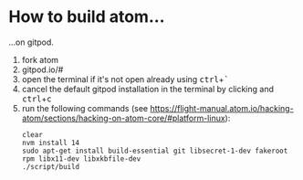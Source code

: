 # How to build atom...

...on gitpod.

1. fork atom
2. gitpod.io/#<your fork of atom>
3. open the terminal if it's not open already using <kbd>ctrl</kbd>+<kbd>`</kbd>
4. cancel the default gitpod installation in the terminal by clicking and <kbd>ctrl</kbd>+<kbd>c</kbd>
5. run the following commands (see https://flight-manual.atom.io/hacking-atom/sections/hacking-on-atom-core/#platform-linux):
   ```shell
   clear
   nvm install 14
   sudo apt-get install build-essential git libsecret-1-dev fakeroot rpm libx11-dev libxkbfile-dev
   ./script/build
   ```
